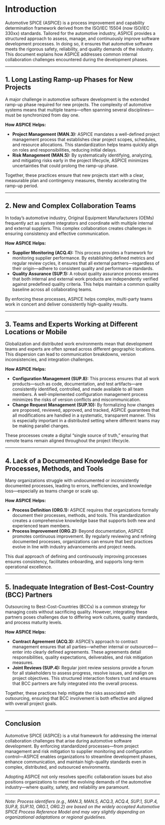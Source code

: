 # Introduction

Automotive SPICE (ASPICE) is a process improvement and capability determination framework derived from the ISO/IEC 15504 (now ISO/IEC 330xx) standards. Tailored for the automotive industry, ASPICE provides a structured approach to assess, manage, and continuously improve software development processes. In doing so, it ensures that automotive software meets the rigorous safety, reliability, and quality demands of the industry. This document explains how ASPICE addresses common internal collaboration challenges encountered during the development phases.

---

## 1. Long Lasting Ramp-up Phases for New Projects

A major challenge in automotive software development is the extended ramp-up phase required for new projects. The complexity of automotive systems means that multiple teams—often spanning several disciplines—must be synchronized from day one.

**How ASPICE Helps:**  
- **Project Management (MAN.3):** ASPICE mandates a well-defined project management process that establishes clear project scopes, schedules, and resource allocations. This standardization helps teams quickly align on roles and responsibilities, reducing initial delays.  
- **Risk Management (MAN.5):** By systematically identifying, analyzing, and mitigating risks early in the project lifecycle, ASPICE minimizes uncertainties that could prolong the ramp-up phase.

Together, these practices ensure that new projects start with a clear, measurable plan and contingency measures, thereby accelerating the ramp-up period.

---

## 2. New and Complex Collaboration Teams

In today’s automotive industry, Original Equipment Manufacturers (OEMs) frequently act as system integrators and coordinate with multiple internal and external suppliers. This complex collaboration creates challenges in ensuring consistency and effective communication.

**How ASPICE Helps:**  
- **Supplier Monitoring (ACQ.4):** This process provides a framework for monitoring supplier performance. By establishing defined metrics and regular review cycles, it ensures that all external partners—regardless of their origin—adhere to consistent quality and performance standards.  
- **Quality Assurance (SUP.1):** A robust quality assurance process ensures that both internal and external work products are independently verified against predefined quality criteria. This helps maintain a common quality baseline across all collaborating teams.

By enforcing these processes, ASPICE helps complex, multi-party teams work in concert and deliver consistently high-quality results.

---

## 3. Teams and Experts Working at Different Locations or Mobile

Globalization and distributed work environments mean that development teams and experts are often spread across different geographic locations. This dispersion can lead to communication breakdowns, version inconsistencies, and integration challenges.

**How ASPICE Helps:**  
- **Configuration Management (SUP.8):** This process ensures that all work products—such as code, documentation, and test artifacts—are consistently identified, controlled, and made available to all team members. A well-implemented configuration management process minimizes the risks of version conflicts and miscommunication.  
- **Change Request Management (SUP.10):** By formalizing how changes are proposed, reviewed, approved, and tracked, ASPICE guarantees that all modifications are handled in a systematic, transparent manner. This is especially important in a distributed setting where different teams may be making parallel changes.

These processes create a digital “single source of truth,” ensuring that remote teams remain aligned throughout the project lifecycle.

---

## 4. Lack of a Documented Knowledge Base for Processes, Methods, and Tools

Many organizations struggle with undocumented or inconsistently documented processes, leading to errors, inefficiencies, and knowledge loss—especially as teams change or scale up.

**How ASPICE Helps:**  
- **Process Definition (ORG.1):** ASPICE requires that organizations formally document their processes, methods, and tools. This standardization creates a comprehensive knowledge base that supports both new and experienced team members.  
- **Process Improvement (ORG.2):** Beyond documentation, ASPICE promotes continuous improvement. By regularly reviewing and refining documented processes, organizations can ensure that best practices evolve in line with industry advancements and project needs.

This dual approach of defining and continuously improving processes ensures consistency, facilitates onboarding, and supports long-term operational excellence.

---

## 5. Inadequate Integration of Best-Cost-Country (BCC) Partners

Outsourcing to Best-Cost-Countries (BCCs) is a common strategy for managing costs without sacrificing quality. However, integrating these partners poses challenges due to differing work cultures, quality standards, and process maturity levels.

**How ASPICE Helps:**  
- **Contract Agreement (ACQ.3):** ASPICE’s approach to contract management ensures that all parties—whether internal or outsourced—enter into clearly defined agreements. These agreements detail responsibilities, quality expectations, deliverables, and risk mitigation measures.  
- **Joint Reviews (SUP.4):** Regular joint review sessions provide a forum for all stakeholders to assess progress, resolve issues, and realign on project objectives. This structured interaction fosters trust and ensures that BCC partners are fully integrated into the overall process.

Together, these practices help mitigate the risks associated with outsourcing, ensuring that BCC involvement is both effective and aligned with overall project goals.

---

## Conclusion

Automotive SPICE (ASPICE) is a vital framework for addressing the internal collaboration challenges that arise during automotive software development. By enforcing standardized processes—from project management and risk mitigation to supplier monitoring and configuration control—ASPICE enables organizations to streamline development phases, enhance communication, and maintain high-quality standards even in complex, distributed, and outsourced environments.

Adopting ASPICE not only resolves specific collaboration issues but also positions organizations to meet the evolving demands of the automotive industry—where quality, safety, and reliability are paramount.

---

*Note: Process identifiers (e.g., MAN.3, MAN.5, ACQ.3, ACQ.4, SUP.1, SUP.4, SUP.8, SUP.10, ORG.1, ORG.2) are based on the widely accepted Automotive SPICE Process Reference Model and may vary slightly depending on organizational adaptations or regional guidelines.*